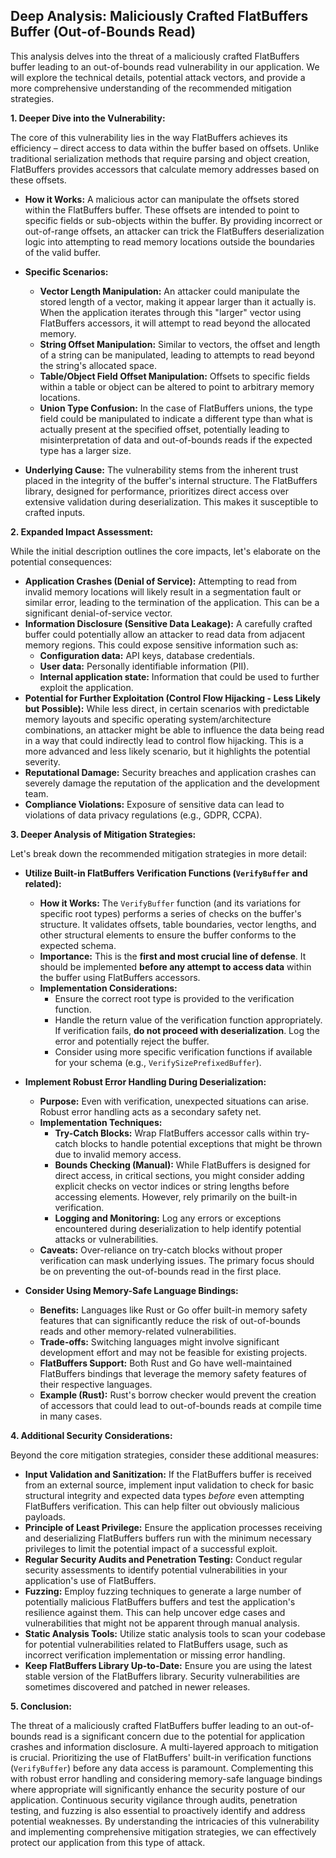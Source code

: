 ## Deep Analysis: Maliciously Crafted FlatBuffers Buffer (Out-of-Bounds Read)

This analysis delves into the threat of a maliciously crafted FlatBuffers buffer leading to an out-of-bounds read vulnerability in our application. We will explore the technical details, potential attack vectors, and provide a more comprehensive understanding of the recommended mitigation strategies.

**1. Deeper Dive into the Vulnerability:**

The core of this vulnerability lies in the way FlatBuffers achieves its efficiency – direct access to data within the buffer based on offsets. Unlike traditional serialization methods that require parsing and object creation, FlatBuffers provides accessors that calculate memory addresses based on these offsets.

* **How it Works:**  A malicious actor can manipulate the offsets stored within the FlatBuffers buffer. These offsets are intended to point to specific fields or sub-objects within the buffer. By providing incorrect or out-of-range offsets, an attacker can trick the FlatBuffers deserialization logic into attempting to read memory locations outside the boundaries of the valid buffer.

* **Specific Scenarios:**
    * **Vector Length Manipulation:** An attacker could manipulate the stored length of a vector, making it appear larger than it actually is. When the application iterates through this "larger" vector using FlatBuffers accessors, it will attempt to read beyond the allocated memory.
    * **String Offset Manipulation:** Similar to vectors, the offset and length of a string can be manipulated, leading to attempts to read beyond the string's allocated space.
    * **Table/Object Field Offset Manipulation:**  Offsets to specific fields within a table or object can be altered to point to arbitrary memory locations.
    * **Union Type Confusion:** In the case of FlatBuffers unions, the type field could be manipulated to indicate a different type than what is actually present at the specified offset, potentially leading to misinterpretation of data and out-of-bounds reads if the expected type has a larger size.

* **Underlying Cause:** The vulnerability stems from the inherent trust placed in the integrity of the buffer's internal structure. The FlatBuffers library, designed for performance, prioritizes direct access over extensive validation during deserialization. This makes it susceptible to crafted inputs.

**2. Expanded Impact Assessment:**

While the initial description outlines the core impacts, let's elaborate on the potential consequences:

* **Application Crashes (Denial of Service):**  Attempting to read from invalid memory locations will likely result in a segmentation fault or similar error, leading to the termination of the application. This can be a significant denial-of-service vector.
* **Information Disclosure (Sensitive Data Leakage):**  A carefully crafted buffer could potentially allow an attacker to read data from adjacent memory regions. This could expose sensitive information such as:
    * **Configuration data:** API keys, database credentials.
    * **User data:** Personally identifiable information (PII).
    * **Internal application state:**  Information that could be used to further exploit the application.
* **Potential for Further Exploitation (Control Flow Hijacking - Less Likely but Possible):** While less direct, in certain scenarios with predictable memory layouts and specific operating system/architecture combinations, an attacker might be able to influence the data being read in a way that could indirectly lead to control flow hijacking. This is a more advanced and less likely scenario, but it highlights the potential severity.
* **Reputational Damage:** Security breaches and application crashes can severely damage the reputation of the application and the development team.
* **Compliance Violations:**  Exposure of sensitive data can lead to violations of data privacy regulations (e.g., GDPR, CCPA).

**3. Deeper Analysis of Mitigation Strategies:**

Let's break down the recommended mitigation strategies in more detail:

* **Utilize Built-in FlatBuffers Verification Functions (`VerifyBuffer` and related):**
    * **How it Works:** The `VerifyBuffer` function (and its variations for specific root types) performs a series of checks on the buffer's structure. It validates offsets, table boundaries, vector lengths, and other structural elements to ensure the buffer conforms to the expected schema.
    * **Importance:** This is the **first and most crucial line of defense**. It should be implemented **before any attempt to access data** within the buffer using FlatBuffers accessors.
    * **Implementation Considerations:**
        * Ensure the correct root type is provided to the verification function.
        * Handle the return value of the verification function appropriately. If verification fails, **do not proceed with deserialization**. Log the error and potentially reject the buffer.
        * Consider using more specific verification functions if available for your schema (e.g., `VerifySizePrefixedBuffer`).

* **Implement Robust Error Handling During Deserialization:**
    * **Purpose:** Even with verification, unexpected situations can arise. Robust error handling acts as a secondary safety net.
    * **Implementation Techniques:**
        * **Try-Catch Blocks:** Wrap FlatBuffers accessor calls within try-catch blocks to handle potential exceptions that might be thrown due to invalid memory access.
        * **Bounds Checking (Manual):** While FlatBuffers is designed for direct access, in critical sections, you might consider adding explicit checks on vector indices or string lengths before accessing elements. However, rely primarily on the built-in verification.
        * **Logging and Monitoring:**  Log any errors or exceptions encountered during deserialization to help identify potential attacks or vulnerabilities.
    * **Caveats:** Over-reliance on try-catch blocks without proper verification can mask underlying issues. The primary focus should be on preventing the out-of-bounds read in the first place.

* **Consider Using Memory-Safe Language Bindings:**
    * **Benefits:** Languages like Rust or Go offer built-in memory safety features that can significantly reduce the risk of out-of-bounds reads and other memory-related vulnerabilities.
    * **Trade-offs:**  Switching languages might involve significant development effort and may not be feasible for existing projects.
    * **FlatBuffers Support:** Both Rust and Go have well-maintained FlatBuffers bindings that leverage the memory safety features of their respective languages.
    * **Example (Rust):** Rust's borrow checker would prevent the creation of accessors that could lead to out-of-bounds reads at compile time in many cases.

**4. Additional Security Considerations:**

Beyond the core mitigation strategies, consider these additional measures:

* **Input Validation and Sanitization:**  If the FlatBuffers buffer is received from an external source, implement input validation to check for basic structural integrity and expected data types *before* even attempting FlatBuffers verification. This can help filter out obviously malicious payloads.
* **Principle of Least Privilege:**  Ensure the application processes receiving and deserializing FlatBuffers buffers run with the minimum necessary privileges to limit the potential impact of a successful exploit.
* **Regular Security Audits and Penetration Testing:**  Conduct regular security assessments to identify potential vulnerabilities in your application's use of FlatBuffers.
* **Fuzzing:** Employ fuzzing techniques to generate a large number of potentially malicious FlatBuffers buffers and test the application's resilience against them. This can help uncover edge cases and vulnerabilities that might not be apparent through manual analysis.
* **Static Analysis Tools:** Utilize static analysis tools to scan your codebase for potential vulnerabilities related to FlatBuffers usage, such as incorrect verification implementation or missing error handling.
* **Keep FlatBuffers Library Up-to-Date:**  Ensure you are using the latest stable version of the FlatBuffers library. Security vulnerabilities are sometimes discovered and patched in newer releases.

**5. Conclusion:**

The threat of a maliciously crafted FlatBuffers buffer leading to an out-of-bounds read is a significant concern due to the potential for application crashes and information disclosure. A multi-layered approach to mitigation is crucial. Prioritizing the use of FlatBuffers' built-in verification functions (`VerifyBuffer`) before any data access is paramount. Complementing this with robust error handling and considering memory-safe language bindings where appropriate will significantly enhance the security posture of our application. Continuous security vigilance through audits, penetration testing, and fuzzing is also essential to proactively identify and address potential weaknesses. By understanding the intricacies of this vulnerability and implementing comprehensive mitigation strategies, we can effectively protect our application from this type of attack.

